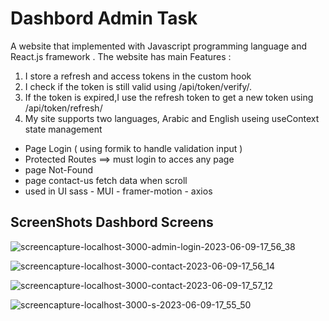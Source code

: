 # Dashbord Admin Task 

A website that implemented with Javascript programming language and React.js framework . 
The website has main Features :

1. I store a refresh and access tokens in the custom hook
2. I check if the token is still valid using /api/token/verify/.
3. If the token is expired,I use the refresh token to get a new token using /api/token/refresh/
4. My site supports two languages, Arabic and English useing useContext state management

- Page Login ( using formik to handle validation input )
- Protected Routes ==> must login to acces any page
- page Not-Found
- page contact-us fetch data when scroll
- used in UI sass - MUI - framer-motion - axios 



## ScreenShots Dashbord Screens
![screencapture-localhost-3000-admin-login-2023-06-09-17_56_38](https://github.com/Shazly99/dynamic-solution/assets/57854391/e03265c1-c364-4e62-9546-1eb7ba44834d)

![screencapture-localhost-3000-contact-2023-06-09-17_56_14](https://github.com/Shazly99/dynamic-solution/assets/57854391/4716d753-26d9-4df9-97be-d22085d99936)

![screencapture-localhost-3000-contact-2023-06-09-17_57_12](https://github.com/Shazly99/dynamic-solution/assets/57854391/a5877b76-257a-4848-8013-2f692569c46b)

![screencapture-localhost-3000-s-2023-06-09-17_55_50](https://github.com/Shazly99/dynamic-solution/assets/57854391/021f574f-14ba-4be3-b4ab-2388405e904a)


 

